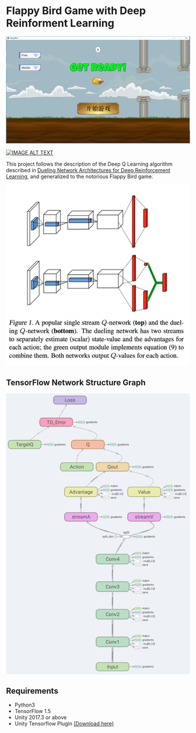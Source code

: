 # Flappy Bird Game with Deep Reinforment Learning
![GameScreenshot](https://github.com/Ruoyiran/FlappyBird/blob/master/Images/GameScreenshot.png)

[![IMAGE ALT TEXT](http://img.youtube.com/vi/Ag6F9ubaMxo/0.jpg)](http://www.youtube.com/watch?v=Ag6F9ubaMxo)

This project follows the description of the Deep Q Learning algorithm described in [Dueling Network Architectures for Deep Reinforcement Learning](https://arxiv.org/abs/1511.06581), and generalized to the notorious Flappy Bird game.

![Network Description](https://github.com/Ruoyiran/FlappyBird/blob/master/Images/Network%20Description.png)


## TensorFlow Network Structure Graph
![Network Structure](https://github.com/Ruoyiran/FlappyBird/blob/master/Images/TF%20Network%20Graph.png)

## Requirements
* Python3
* TensorFlow 1.5
* Unity 2017.3 or above
* Unity Tensorflow Plugin [(Download here)](https://s3.amazonaws.com/unity-agents/0.2/TFSharpPlugin.unitypackage)
